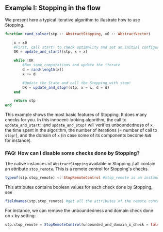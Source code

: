 ## Example I: Stopping in the flow

We present here a typical iterative algorithm to illustrate how to use Stopping.

```julia
function rand_solver(stp :: AbstractStopping, x0 :: AbstractVector)

    x = x0
    #First, call start! to check optimality and set an initial configuration
    OK = update_and_start!(stp, x = x)

    while !OK
        #Run some computations and update the iterate
        d = rand(length(x))
        x += d

        #Update the State and call the Stopping with stop!
        OK = update_and_stop!(stp, x = x, d = d)
    end

    return stp
end
```
This example shows the most basic features of Stopping. It does many checks for you. In this innocent-looking algorithm, the call to `update_and_start!` and `update_and_stop!` will verifies unboundedness of `x`, the time spent in the algorithm, the number of iterations (= number of call to `stop!`), and the domain of `x` (in case some of its components become `NaN` for instance).

### FAQ: How can I disable some checks done by Stopping?
The native instances of `AbstractStopping` available in Stopping.jl all contain an attribute `stop_remote`.
This is a remote control for Stopping's checks.
```julia
typeof(stp.stop_remote) <: StopRemoteControl #stop_remote is an instance of StopRemoteControl
```
This attributes contains boolean values for each check done by Stopping, see
```julia
fieldnames(stp.stop_remote) #get all the attributes of the remote control
```
For instance, we can remove the unboundedness and domain check done on `x` by setting:
```julia
stp.stop_remote = StopRemoteControl(unbounded_and_domain_x_check = false)
```
